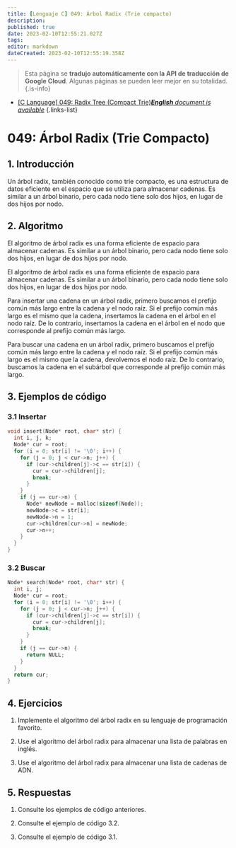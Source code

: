 ```yaml
---
title: [Lenguaje C] 049: Árbol Radix (Trie compacto)
description: 
published: true
date: 2023-02-10T12:55:21.027Z
tags: 
editor: markdown
dateCreated: 2023-02-10T12:55:19.358Z
---
```


> Esta página se **tradujo automáticamente con la API de traducción de Google Cloud**.
Algunas páginas se pueden leer mejor en su totalidad.{.is-info}



- [[C Language] 049: Radix Tree (Compact Trie)***English** document is available*](/en/Knowledge-base/Algorithm/c-language-049-radix-tree-compact-trie)
{.links-list}


# 049: Árbol Radix (Trie Compacto)

## 1. Introducción

Un árbol radix, también conocido como trie compacto, es una estructura de datos eficiente en el espacio que se utiliza para almacenar cadenas. Es similar a un árbol binario, pero cada nodo tiene solo dos hijos, en lugar de dos hijos por nodo.

## 2. Algoritmo

El algoritmo de árbol radix es una forma eficiente de espacio para almacenar cadenas. Es similar a un árbol binario, pero cada nodo tiene solo dos hijos, en lugar de dos hijos por nodo.

El algoritmo de árbol radix es una forma eficiente de espacio para almacenar cadenas. Es similar a un árbol binario, pero cada nodo tiene solo dos hijos, en lugar de dos hijos por nodo.

Para insertar una cadena en un árbol radix, primero buscamos el prefijo común más largo entre la cadena y el nodo raíz. Si el prefijo común más largo es el mismo que la cadena, insertamos la cadena en el árbol en el nodo raíz. De lo contrario, insertamos la cadena en el árbol en el nodo que corresponde al prefijo común más largo.

Para buscar una cadena en un árbol radix, primero buscamos el prefijo común más largo entre la cadena y el nodo raíz. Si el prefijo común más largo es el mismo que la cadena, devolvemos el nodo raíz. De lo contrario, buscamos la cadena en el subárbol que corresponde al prefijo común más largo.

## 3. Ejemplos de código

### 3.1 Insertar

```c
void insert(Node* root, char* str) {
  int i, j, k;
  Node* cur = root;
  for (i = 0; str[i] != '\0'; i++) {
    for (j = 0; j < cur->n; j++) {
      if (cur->children[j]->c == str[i]) {
        cur = cur->children[j];
        break;
      }
    }
    if (j == cur->n) {
      Node* newNode = malloc(sizeof(Node));
      newNode->c = str[i];
      newNode->n = 1;
      cur->children[cur->n] = newNode;
      cur->n++;
    }
  }
}
```

### 3.2 Buscar

```c
Node* search(Node* root, char* str) {
  int i, j;
  Node* cur = root;
  for (i = 0; str[i] != '\0'; i++) {
    for (j = 0; j < cur->n; j++) {
      if (cur->children[j]->c == str[i]) {
        cur = cur->children[j];
        break;
      }
    }
    if (j == cur->n) {
      return NULL;
    }
  }
  return cur;
}
```

## 4. Ejercicios

1. Implemente el algoritmo del árbol radix en su lenguaje de programación favorito.

2. Use el algoritmo del árbol radix para almacenar una lista de palabras en inglés.

3. Use el algoritmo del árbol radix para almacenar una lista de cadenas de ADN.

## 5. Respuestas

1. Consulte los ejemplos de código anteriores.

2. Consulte el ejemplo de código 3.2.

3. Consulte el ejemplo de código 3.1.